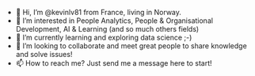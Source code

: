 - 👋 Hi, I’m @kevinlv81 from France, living in Norway.
- 👀 I’m interested in People Analytics, People & Organisational Development, AI & Learning (and so much others fields)
- 🌱 I’m currently learning and exploring data science ;-)
- 💞️ I’m looking to collaborate and meet great people to share knowledge and solve issues!
- 📫 How to reach me? Just send me a message here to start!

